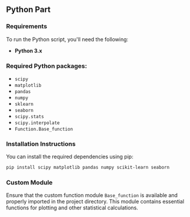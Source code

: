 ## Python Part

### Requirements

To run the Python script, you'll need the following:

- **Python 3.x**

### Required Python packages:
- `scipy`
- `matplotlib`
- `pandas`
- `numpy`
- `sklearn`
- `seaborn`
- `scipy.stats` 
- `scipy.interpolate` 
- `Function.Base_function`

### Installation Instructions

You can install the required dependencies using pip:

```bash
pip install scipy matplotlib pandas numpy scikit-learn seaborn
```

### Custom Module

Ensure that the custom function module `Base_function` is available and properly imported in the project directory. This module contains essential functions for plotting and other statistical calculations.
